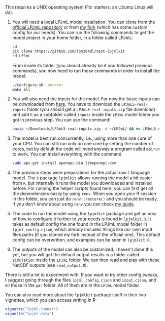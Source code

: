 This requires a UNIX operating system (For starters, an Ubuntu Linux will do).

1. You will need a local LPJmL model installation. You can clone from the
    [official LPJmL repository](https://github.com/PIK-LPJmL/LPJmL) or from
    [my fork](https://github.com/lbm364dl/LPJmL) (which has some custom config
    for our needs). You can run the following commands to get the model project
    in your home folder, in a folder called LPJmL:
    ```bash
    cd
    git clone https://github.com/lbm364dl/test-lpjmlkit
    cd LPJmL
    ```
    From inside its folder (you should already be if you followed previous
    commands), you now need to run these commands in order to install the model:
    ```bash
    ./configure.sh -noerror
    make all
    ```

2. You will also need the inputs for the model. For now the basic inputs
    can be downloaded from
    [here](https://saco.csic.es/s/nrJ3JGPZyZeQMW8?path=%2FData).
    You have to download the `LPJmL5-real-inputs` folder (you should get a
    `LPJmL5-real-inputs.zip` file download) and add it as a subfolder called
    `inputs` inside the `LPJmL` model folder you got in previous step. You can
    use the command:
    ```bash
    unzip ~/Downloads/LPJmL5-real-inputs.zip -d ~/LPJmL/ && mv LPJmL5-real-inputs inputs
    ```

3. The model is best run concurrently, i.e., using more than one core
    of your CPU. You can still run only on one core by setting the number of
    cores, but by default the code will need anyway a program called `mpirun`
    to work. You can install everything with the command:
    ```bash
    sudo apt-get install openmpi-bin libopenmpi-dev
    ```

4. The previous steps were preparations for the actual raw `C` language model.
    The `R` package `lpjmlkit` allows running the model a bit easier from `R`,
    but internally it runs the model you downloaded and installed before. For
    running the helper scripts found here, you can first get all the
    dependencies easily by using `renv`. When you open your R session in this
    folder, you can just do `renv::restore()` and you should be ready. If you
    don't know about using `renv` you can check
    [my guide](https://eduaguilera.github.io/WHEP/articles/workflow-intro.html#virtual-environments-with-renv).


5. The code to run the model using the `lpjmlkit` package and get an idea of how
    to configure it further to your needs is found in `lpjmlkit.R`. It takes as
    default config the one found in the LPJmL model folder in `lpjml_config.cjson`,
    which already includes things like our own input files paths (if you cloned my
    fork instead of the official one). This default config can be overwritten, and
    examples can be seen in `lpjmlkit.R`.

6. The outputs of the model can also be customized. I haven't done this yet, but
    you will get the default output results in a folder called `simulation` inside
    the `LPJmL` folder. We can then read and play with these NetCDF outputs (see
    `read_output.R`).

There is still a lot to experiment with. If you want to try other config tweaks,
I suggest going through the files `lpjml_config.cjson` and `input.cjson`, and
all those in the `par` folder. All of them are in the `LPJmL` model folder.

You can also read more about the `lpjmlkit` package itself in their two
vignettes, which you can access writing in R:
```r
vignette("lpjml-runner")
vignette("lpjml-data")
```
